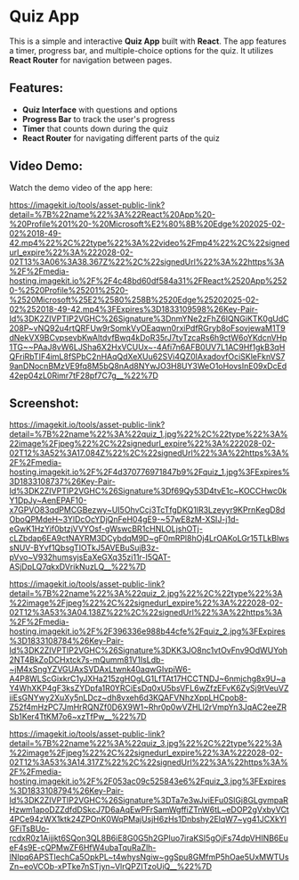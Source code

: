 # Quiz App

This is a simple and interactive **Quiz App** built with **React**. The app features a timer, progress bar, and multiple-choice options for the quiz. It utilizes **React Router** for navigation between pages.

## Features:
- **Quiz Interface** with questions and options
- **Progress Bar** to track the user's progress
- **Timer** that counts down during the quiz
- **React Router** for navigating different parts of the quiz

## Video Demo:
Watch the demo video of the app here:  

https://imagekit.io/tools/asset-public-link?detail=%7B%22name%22%3A%22React%20App%20-%20Profile%201%20-%20Microsoft%E2%80%8B%20Edge%202025-02-02%2018-49-42.mp4%22%2C%22type%22%3A%22video%2Fmp4%22%2C%22signedurl_expire%22%3A%222028-02-02T13%3A06%3A38.367Z%22%2C%22signedUrl%22%3A%22https%3A%2F%2Fmedia-hosting.imagekit.io%2F%2F4c48bd60df584a31%2FReact%2520App%2520-%2520Profile%25201%2520-%2520Microsoft%25E2%2580%258B%2520Edge%25202025-02-02%252018-49-42.mp4%3FExpires%3D1833109598%26Key-Pair-Id%3DK2ZIVPTIP2VGHC%26Signature%3DnmYNe2zFhZ6IQNGiKTK0gUdC208P~vNQ92u4rtQRFUw9rSomkVyOEaqwn0rxiPdfRGryb8oFsovjewaM1T9dNekVX9BCvpsevbKwAltdvfBwq4kDoR35rJ7tyTzcaRs6h9ctW6oYKdcnVHp1TG~~PAaJ8vW6LJSha6X2HxVCUUx~-4Afi7n6AFB0UV7L1AC9Hf1gkB3qHQFriRbTIF4imL8fSPbC2nHAqQdXeXUu62SVi4QZ0IAxadovfOciSKleFknVS79anDNocnBMzVE9fq8M5bQ8nAd8NYwJO3H8UY3WeO1oHovsInE09xDcEd42ep04zL0Rimr7tF28pf7C7g__%22%7D

## Screenshot:
https://imagekit.io/tools/asset-public-link?detail=%7B%22name%22%3A%22quiz_1.jpg%22%2C%22type%22%3A%22image%2Fjpeg%22%2C%22signedurl_expire%22%3A%222028-02-02T12%3A52%3A17.084Z%22%2C%22signedUrl%22%3A%22https%3A%2F%2Fmedia-hosting.imagekit.io%2F%2F4d370776971847b9%2Fquiz_1.jpg%3FExpires%3D1833108737%26Key-Pair-Id%3DK2ZIVPTIP2VGHC%26Signature%3Df69Qy53D4tvE1c~KOCCHwc0kY1DpJy~AenEPAF10-x7GPVO83qdPMCGBezwy~UI5OhvCcj3TcTfgDKQ1lR3Lzeyyr9KPrnKegD8dOboQPMdeH~3YlDcOcYDjQnFeH04gE9-~57wE8zM-XSIJ-j1d-eGwK1HzYif0btzjVVYOsf-gWswcBR1cHNLOLjshOTj-cLZbdap6EA9ctNAYRM3DCybdqM9D~gF0mRPl8hOj4LrOAKoLGr15TLkBlwssNUV-BYvf1QbsgTIOTkJ5AVEBuSujB3z-pVvo~V932humsyjsEaXeGXq35zi11r-I5QAT-ASjDpLQ7qkxDVrikNuzLQ__%22%7D


https://imagekit.io/tools/asset-public-link?detail=%7B%22name%22%3A%22quiz_2.jpg%22%2C%22type%22%3A%22image%2Fjpeg%22%2C%22signedurl_expire%22%3A%222028-02-02T12%3A53%3A04.138Z%22%2C%22signedUrl%22%3A%22https%3A%2F%2Fmedia-hosting.imagekit.io%2F%2F396336e988b44cfe%2Fquiz_2.jpg%3FExpires%3D1833108784%26Key-Pair-Id%3DK2ZIVPTIP2VGHC%26Signature%3DKK3JO8nc1vtOvFnv9OdWUYoh2NT4BkZoDCHxtck7s-mQumm81V1IsLdb-~jM4xSngYZVGUAxSVDAxLtwnk40aqwGIvpiW6-A4P8WLScGixkrC1yJXHa215zgHOgLG1LfTAt17HCCTNDJ~6nmjchg8x9U~aY4WhXKP4gF3ksZYDpfa1R0YRCiEsDq0xU5bsVFL6wZfzEFvK6ZySj9tVeuVZiiEsGNYwy2XuXy5nLDcz~dh8vxeh6d3KQAFVNhzXppLHCpob8-Z52f4mHzPC7JmHrRQNZf0D6X9W1~Rhr0p0wVZHLl2rVmpYn3JqAC2eeZRSb1Ker4TtKM7o6~xzTfPw__%22%7D



https://imagekit.io/tools/asset-public-link?detail=%7B%22name%22%3A%22quiz_3.jpg%22%2C%22type%22%3A%22image%2Fjpeg%22%2C%22signedurl_expire%22%3A%222028-02-02T12%3A53%3A14.317Z%22%2C%22signedUrl%22%3A%22https%3A%2F%2Fmedia-hosting.imagekit.io%2F%2F053ac09c525843e6%2Fquiz_3.jpg%3FExpires%3D1833108794%26Key-Pair-Id%3DK2ZIVPTIP2VGHC%26Signature%3DTa7e3wJviEFu0SlGj8GLgvmpaRHzwm1apoDZZdfdDSkcJ7D6aAqEwPFrSamWgffiZTnW6tL~eDOP2gVxbyVCt4PCe94zWX1ktk24ZPOnK0WqPMajUsjH6zHs1Dnbshy2ElqW7~yg41JCXkYlGFiTsBUo-rcdxR0z1Aijjkt6SQon3QL8B6iE8G0G5h2GPIuo7iraKSI5gOjFs74dpVHINB6EueF4s9E-cQPMwZF6HfW4ubaTquRaZlh-lNIpq6APSTlechCa5OpkPL~t4whysNgiw~ggSpu8GMfmP5hOae5UxMWTUsZn~eoVCOb-xPTke7nSTjyn~VlrQPZITzoUiQ__%22%7D
